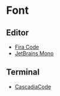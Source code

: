 # Font

## Editor 
- [Fira Code](https://github.com/tonsky/FiraCode)
- [JetBrains Mono](https://www.jetbrains.com/lp/mono/)

## Terminal
- [CascadiaCode](https://github.com/microsoft/cascadia-code/releases)